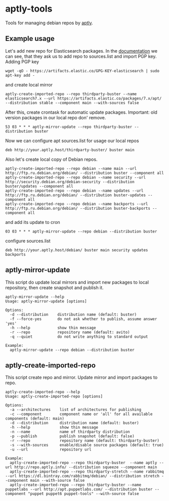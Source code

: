 # aptly-tools

Tools for managing debian repos by [aptly](https://www.aptly.info).

## Example usage
Let's add new repo for Elasticsearch packages. In the [documentation](https://www.elastic.co/guide/en/elasticsearch/reference/current/deb.html) we can see, that they ask us to add repo to sources.list and import PGP key.  
Adding PGP key
```
wget -qO - https://artifacts.elastic.co/GPG-KEY-elasticsearch | sudo apt-key add -
```
and create local mirror
```
aptly-create-imported-repo --repo thirdparty-buster --name elasticsearch7.x --url https://artifacts.elastic.co/packages/7.x/apt/ --distribution stable --component main --with-sources false
```
After this, create crontask for automatic update packages. Important: old version packages in our local repo don' remove.
```
53 03 * * * aptly-mirror-update --repo thirdparty-buster --distribution buster
```
Now we can configure apt sources.list for usage our local repos
```
deb http://your.aptly.host/thirdparty-buster/ buster main
```

Also let's create local copy of Debian repos.
```
aptly-create-imported-repo --repo debian --name main --url http://ftp.ru.debian.org/debian/ --distribution buster --component all
aptly-create-imported-repo --repo debian --name security --url http://security.debian.org/debian-security --distribution buster/updates --component all
aptly-create-imported-repo --repo debian --name updates --url http://ftp.ru.debian.org/debian/ --distribution buster-updates --component all
aptly-create-imported-repo --repo debian --name backports --url http://ftp.ru.debian.org/debian/ --distribution buster-backports --component all
```
and add its update to cron
```
03 03 * * * aptly-mirror-update --repo debian --distribution buster
```
configure sources.list
```
deb http://your.aptly.host/debian/ buster main security updates backports
```

## aptly-mirror-update
This script do update local mirrors and import new packages to local repository, then create snapshot and publish it.
```
aptly-mirror-update --help
Usage: aptly-mirror-update [options]

Options:
  -d --distribution    distribution name (default: buster)
  -f --force-yes       do not ask whether to publish, assume answer 'yes'
  -h --help            show thin message
  -r --repo            repository name (default: avito)
  -q --quiet           do not write anything to standard output

Example:
  aptly-mirror-update --repo debian --distribution buster
```

## aptly-create-imported-repo
This script create repo and mirror. Update mirror and import packages to repo.
```
aptly-create-imported-repo --help
Usage: aptly-create-imported-repo [options]

Options:
  -a --architectures    list of architectures for publishing
  -c --component        component name or 'all' for all available components (default: main)
  -d --distribution     distribution name (default: buster)
  -h --help             show thin message
  -n --name             name of thirdparty distribution
  -p --publish          publish snapshot (default: false)
  -r --repo             repository name (default: thirdparty-buster)
  -s --with-sources     enable/disable source packages (default: true)
  -u --url              repository url

Example:
  aptly-create-imported-repo --repo thirdparty-buster  --name aptly --url http://repo.aptly.info/ --distribution squeeze --component main
  aptly-create-imported-repo --repo thirdparty-stretch --name rabbitmq --url https://dl.bintray.com/rabbitmq/debian/ --distribution stretch --component main --with-source false
  aptly-create-imported-repo --repo thirdparty-buster --name puppetlabs --url http://apt.puppetlabs.com/ --distribution buster --component "puppet puppet6 puppet-tools" --with-source false
```

